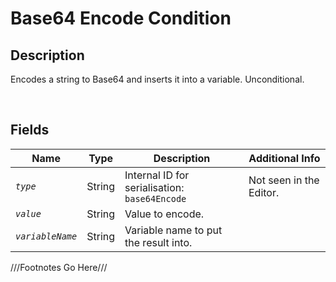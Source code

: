 Base64 Encode Condition
============= 

## Description

Encodes a string to Base64 and inserts it into a variable. Unconditional.

<br />

## Fields

| Name     | Type   | Description | Additional Info |
| -------- | ------ | ----------- | --------------- |
| *`type`* | String |      Internal ID for serialisation: `base64Encode`       |         Not seen in the Editor.        |
| *`value`* | String |      Value to encode.       |                 |
| *`variableName`* | String |      Variable name to put the result into.       |                 |

///Footnotes Go Here///

[^-1]: Fields in *italics* are required for the Object to be valid.  
